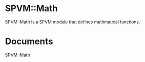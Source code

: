 # SPVM::Math

SPVM::Math is a SPVM module that defines mathmatical functions. 

# Documents

<a href="https://metacpan.org/pod/SPVM::Math">SPVM::Math</a>
